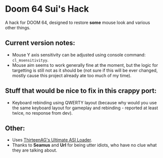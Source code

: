 # Doom 64 Sui's Hack
A hack for DOOM 64, designed to restore **some** mouse look and various other things.

Current version notes:
-------
* Mouse Y axis sensitivity can be adjusted using console command: ``cl_msensitivityy``.
* Mouse aim seems to work generally fine at the moment, but the logic for targetting is still not as it should be (not sure if this will be ever changed, mostly cause this project already ate too much of my time).

Stuff that would be nice to fix in this crappy port:
-------
* Keyboard rebinding using QWERTY layout (because why would you use the same keyboard layout for gameplay and rebinding - reported at least twice, no response from dev).

Other:
-------
* Uses [ThirteenAG's Ultimate ASI Loader](https://github.com/ThirteenAG/Ultimate-ASI-Loader).
* Thanks to **Seamus** and **Url** for being utter idiots, who have no clue what they are talking about.